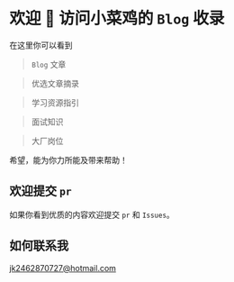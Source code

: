 # 欢迎 👏 访问小菜鸡的 `Blog` 收录

在这里你可以看到

> `Blog` 文章

> 优选文章摘录

> 学习资源指引

> 面试知识

> 大厂岗位

希望，能为你力所能及带来帮助！

## 欢迎提交 `pr`

如果你看到优质的内容欢迎提交 `pr` 和 `Issues`。

## 如何联系我

jk2462870727@hotmail.com
